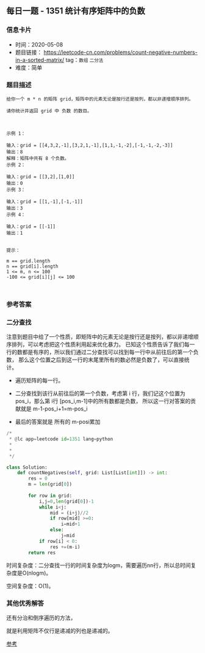 ## 每日一题 - 1351 统计有序矩阵中的负数

### 信息卡片

- 时间：2020-05-08
- 题目链接： https://leetcode-cn.com/problems/count-negative-numbers-in-a-sorted-matrix/
tag：`数组` `二分法`
- 难度：简单

### 题目描述

```
给你一个 m * n 的矩阵 grid，矩阵中的元素无论是按行还是按列，都以非递增顺序排列。 

请你统计并返回 grid 中 负数 的数目。

 

示例 1：

输入：grid = [[4,3,2,-1],[3,2,1,-1],[1,1,-1,-2],[-1,-1,-2,-3]]
输出：8
解释：矩阵中共有 8 个负数。
示例 2：

输入：grid = [[3,2],[1,0]]
输出：0
示例 3：

输入：grid = [[1,-1],[-1,-1]]
输出：3
示例 4：

输入：grid = [[-1]]
输出：1
 

提示：

m == grid.length
n == grid[i].length
1 <= m, n <= 100
-100 <= grid[i][j] <= 100

 
```

### 参考答案

###  二分查找

 注意到题目中给了一个性质，即矩阵中的元素无论是按行还是按列，都以非递增顺序排列，可以考虑把这个性质利用起来优化暴力。
 已知这个性质告诉了我们每一行的数都是有序的，所以我们通过二分查找可以找到每一行中从前往后的第一个负数，
 那么这个位置之后到这一行的末尾里所有的数必然是负数了，可以直接统计。
 
 - 遍历矩阵的每一行。
 
 - 二分查找到该行从前往后的第一个负数，考虑第 i 行，我们记这个位置为 pos_i，那么第 i行 [pos_i,m-1]中的所有数都是负数，
	所以这一行对答案的贡献就是 m-1-pos_i+1=m-pos_i

 - 最后的答案就是 所有的  m-posi累加


 

```python
/*
 * @lc app=leetcode id=1351 lang=python
 *
 *  
 */

class Solution:
    def countNegatives(self, grid: List[List[int]]) -> int:
        res = 0
        m = len(grid[0])
        
        for row in grid:
            i,j=0,len(grid[0])-1
            while i<j:
                mid = (i+j)//2
                if row[mid] >=0:
                    i=mid+1
                else:
                    j=mid
            if row[i] < 0:
                res +=(m-i)
        return res

```

时间复杂度：二分查找一行的时间复杂度为logm，需要遍历nn行，所以总时间复杂度是O(nlogm)。

空间复杂度：O(1)。


### 其他优秀解答

还有分治和倒序遍历的方法，

就是利用矩阵不仅行是递减的列也是递减的。

[参考](https://leetcode-cn.com/problems/count-negative-numbers-in-a-sorted-matrix/solution/tong-ji-you-xu-ju-zhen-zhong-de-fu-shu-by-leetcode/)
